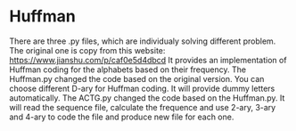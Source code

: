 # Huffman
There are three .py files, which are individualy solving different problem. The original one is copy from this website: https://www.jianshu.com/p/caf0e5d4dbcd
It provides an implementation of Huffman coding for the alphabets based on their frequency.
The Huffman.py changed the code based on the original version. You can choose different D-ary for Huffman coding. It will provide dummy letters automatically.
The ACTG.py changed the code based on the Huffman.py. It will read the sequence file, calculate the frequence and use 2-ary, 3-ary and 4-ary to code the file and produce new file for each one.
